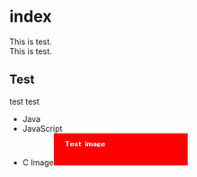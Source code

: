 # index
This is test.  
This is test.

## Test
test test  
* Java
* JavaScript
* C
Image![test image](../image/test-image.png)
